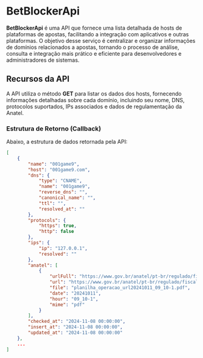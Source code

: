 # BetBlockerApi

**BetBlockerApi** é uma API que fornece uma lista detalhada de hosts de plataformas de apostas, facilitando a integração com aplicativos e outras plataformas. O objetivo desse serviço é centralizar e organizar informações de domínios relacionados a apostas, tornando o processo de análise, consulta e integração mais prático e eficiente para desenvolvedores e administradores de sistemas.

## Recursos da API

A API utiliza o método **GET** para listar os dados dos hosts, fornecendo informações detalhadas sobre cada domínio, incluindo seu nome, DNS, protocolos suportados, IPs associados e dados de regulamentação da Anatel.

### Estrutura de Retorno (Callback)

Abaixo, a estrutura de dados retornada pela API:

```json
[
    {
        "name": "001game9",
        "host": "001game9.com",
        "dns": {
            "type": "CNAME",
            "name": "001game9",
            "reverse_dns": "",
            "canonical_name": "",
            "ttl": "",
            "resolved_at": ""
        },
        "protocols": {
            "https": true,
            "http": false
        },
        "ips": {
            "ip": "127.0.0.1",
            "resolved": ""
        },
        "anatel": [
            {
                "urlFull": "https://www.gov.br/anatel/pt-br/regulado/fiscalizacao/planilha_operacao_url20241011_09_10-1.pdf",
                "url": "https://www.gov.br/anatel/pt-br/regulado/fiscalizacao",
                "file": "planilha_operacao_url20241011_09_10-1.pdf",
                "date": "20241011",
                "hour": "09_10-1",
                "mime": "pdf"
            }
        ],
        "checked_at": "2024-11-08 00:00:00",
        "insert_at": "2024-11-08 00:00:00",
        "updated_at": "2024-11-08 00:00:00"
    },
    ...
]
